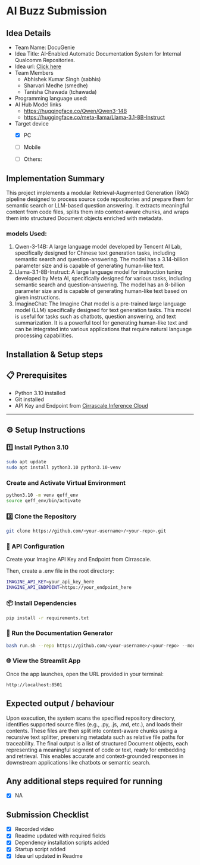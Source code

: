 # AI Buzz Submission

## Idea Details
- Team Name: DocuGenie
- Idea Title: AI-Enabled Automatic Documentation System for Internal Qualcomm Repositories.​
- Idea url: [Click here](https://aibuzz.qualcomm.com/idea/4507)
- Team Members
  - Abhishek Kumar Singh (sabhis)
  - Sharvari Medhe (smedhe)
  - Tanisha Chawada (tchawada)
- Programming language used: 
- AI Hub Model links
  - https://huggingface.co/Qwen/Qwen3-14B
  - https://huggingface.co/meta-llama/Llama-3.1-8B-Instruct
- Target device
  - [x] PC
  - [ ] Mobile
  - [ ] Others: <!-- Specify the device --> 


## Implementation Summary
This project implements a modular Retrieval-Augmented Generation (RAG) pipeline designed to process source code repositories and prepare them for semantic search or LLM-based question answering. It extracts meaningful content from code files, splits them into context-aware chunks, and wraps them into structured Document objects enriched with metadata.

### models Used:
1. Qwen-3-14B: A large language model developed by Tencent AI Lab, specifically designed for Chinese text generation tasks, including semantic search and question-answering. The model has a 3.14-billion parameter size and is capable of generating human-like text.
2. Llama-3.1-8B-Instruct: A large language model for instruction tuning developed by Meta AI, specifically designed for various tasks, including semantic search and question-answering. The model has an 8-billion parameter size and is capable of generating human-like text based on given instructions.
3. ImagineChat: The Imagine Chat model is a pre-trained large language model (LLM) specifically designed for text generation tasks. This model is useful for tasks such as chatbots, question answering, and text summarization. It is a powerful tool for generating human-like text and can be integrated into various applications that require natural language processing capabilities.




## Installation & Setup steps

## 📋 Prerequisites

- Python 3.10 installed
- Git installed
- API Key and Endpoint from [Cirrascale Inference Cloud](https://aisuite.cirrascale.com/account/api-keys)

---

## ⚙️ Setup Instructions
### 1️⃣ Install Python 3.10 

```bash
sudo apt update
sudo apt install python3.10 python3.10-venv
```
### Create and Activate Virtual Environment
```bash
python3.10 -m venv qeff_env
source qeff_env/bin/activate
```
### 3️⃣ Clone the Repository
```bash
git clone https://github.com/<your-username>/<your-repo>.git
```

### 🔐 API Configuration
Create your Imagine API Key and Endpoint from Cirrascale.

Then, create a .env file in the root directory:
```bash
IMAGINE_API_KEY=your_api_key_here
IMAGINE_API_ENDPOINT=https://your_endpoint_here
```
### 📦 Install Dependencies
```bash
pip install -r requirements.txt
```

### 🚀 Run the Documentation Generator

```bash
bash run.sh --repo https://github.com/<your-username>/<your-repo> --model <huggingface-model-path>
```

### 🌐 View the Streamlit App
Once the app launches, open the URL provided in your terminal:

```bash
http://localhost:8501
```

## Expected output / behaviour
Upon execution, the system scans the specified repository directory, identifies supported source files (e.g., .py, .js, .md, etc.), and loads their contents. These files are then split into context-aware chunks using a recursive text splitter, preserving metadata such as relative file paths for traceability. The final output is a list of structured Document objects, each representing a meaningful segment of code or text, ready for embedding and retrieval. This enables accurate and context-grounded responses in downstream applications like chatbots or semantic search.

## Any additional steps required for running
- [x] NA
<!-- 
Mention any additional requirements here. If not, leave the NA.
-->

## Submission Checklist
- [x] Recorded video
- [x] Readme updated with required fields
- [x] Dependency installation scripts added
- [x] Startup script added
- [x] Idea url updated in Readme